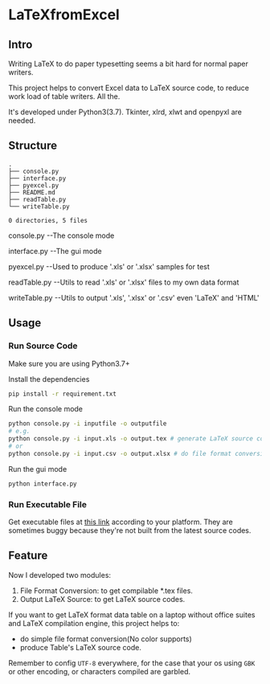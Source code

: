 # LaTeXfromExcel
## Intro
Writing LaTeX to do paper typesetting seems a bit hard for normal paper writers.

This project helps to convert Excel data to LaTeX source code, to reduce work load of table writers.
All the.

It's developed under Python3(3.7). Tkinter, xlrd, xlwt and openpyxl are needed.
## Structure
```
.
├── console.py     
├── interface.py            
├── pyexcel.py              
├── README.md               
├── readTable.py            
└── writeTable.py           

0 directories, 5 files
```
console.py            --The console mode 

interface.py            --The gui mode

pyexcel.py              --Used to produce '.xls' or '.xlsx' samples for test

readTable.py            --Utils to read  '.xls' or '.xlsx' files to my own data format

writeTable.py           --Utils to output '.xls', '.xlsx' or '.csv' even 'LaTeX' and 'HTML' 

## Usage
### Run Source Code
Make sure you are using Python3.7+

Install the dependencies
```sh
pip install -r requirement.txt 
```
Run the console mode
```sh
python console.py -i inputfile -o outputfile
# e.g.
python console.py -i input.xls -o output.tex # generate LaTeX source codes
# or
python console.py -i input.csv -o output.xlsx # do file format conversion
```
Run the gui mode
```sh
python interface.py 
```
### Run Executable File
Get executable files at [this link](https://github.com/TyeYeah/LaTeXfromExcel/releases) according to your platform. They are sometimes buggy because they're not built from the latest source codes. 
## Feature
Now I developed two modules: 
1. File Format Conversion:  to get compilable *.tex files.
2. Output LaTeX Source:     to get LaTeX source codes.

If you want to get LaTeX format data table on a laptop without office suites and LaTeX compilation engine, this project helps to: 
* do simple file format conversion(No color supports)
* produce Table's LaTeX source code.

Remember to config `UTF-8` everywhere, for the case that your os using `GBK` or other encoding, or characters compiled are garbled.